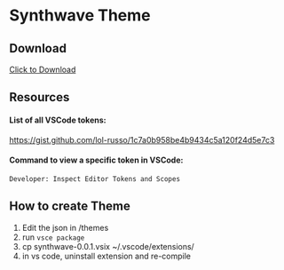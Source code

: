 # Synthwave Theme

## Download
<a href="www.brendanbeck.com/synthwave-theme">Click to Download</a>


## Resources
#### List of all VSCode tokens:</br>
https://gist.github.com/lol-russo/1c7a0b958be4b9434c5a120f24d5e7c3

#### Command to view a specific token in VSCode:</br>
`Developer: Inspect Editor Tokens and Scopes`

## How to create Theme
1. Edit the json in /themes
2. run `vsce package`
3. cp synthwave-0.0.1.vsix ~/.vscode/extensions/
4. in vs code, uninstall extension and re-compile
